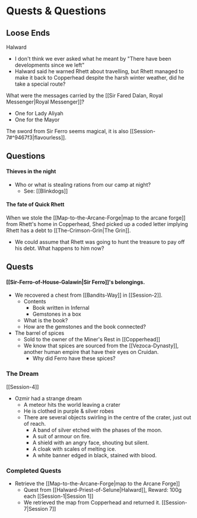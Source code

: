 # Quests & Questions
## Loose Ends
Halward
- I don't think we ever asked what he meant by "There have been developments since we left"
- Halward said he warned Rhett about travelling, but Rhett managed to make it back to Copperhead despite the harsh winter weather, did he take a special route?

What were the messages carried by the [[Sir Fared Dalan, Royal Messenger|Royal Messenger]]?
- One for Lady Aliyah
- One for the Mayor

The sword from Sir Ferro seems magical, it is also [[Session-7#^9467f3|flavourless]].

## Questions
#### Thieves in the night
- Who or what is stealing rations from our camp at night?
	- See: [[Blinkdogs]]

#### The fate of Quick Rhett
When we stole the [[Map-to-the-Arcane-Forge|map to the arcane forge]] from Rhett's home in Copperhead, Shed picked up a coded letter implying Rhett has a debt to [[The-Crimson-Grin|The Grin]].
- We could assume that Rhett was going to hunt the treasure to pay off his debt. What happens to him now?

## Quests
#### [[Sir-Ferro-of-House-Galawin|Sir Ferro]]'s belongings.
- We recovered a chest from [[Bandits-Way]] in [[Session-2]].
	- Contents
		- Book written in Infernal
		- Gemstones in a box
	- What is the book?
	- How are the gemstones and the book connected?
- The barrel of spices
	- Sold to the owner of the Miner's Rest in [[Copperhead]]
	- We know that spices are sourced from the [[Vezoca-Dynasty]], another human empire that have their eyes on Cruidan.
		- Why did Ferro have these spices?

### The Dream
[[Session-4]]  


- Ozmir had a strange dream
	- A meteor hits the world leaving a crater
	- He is clothed in purple & silver robes
	- There are several objects swirling in the centre of the crater, just out of reach.
		- A band of silver etched with the phases of the moon.
		- A suit of armour on fire.
		- A shield with an angry face, shouting but silent.
		- A cloak with scales of melting ice.
		- A white banner edged in black, stained with blood.


### Completed Quests
- Retrieve the [[Map-to-the-Arcane-Forge|map to the Arcane Forge]]
	- Quest from [[Halward-Priest-of-Selune|Halward]], Reward: 100g each [[Session-1|Session 1]]
	- We retrieved the map from Copperhead and returned it. [[Session-7|Session 7]]
